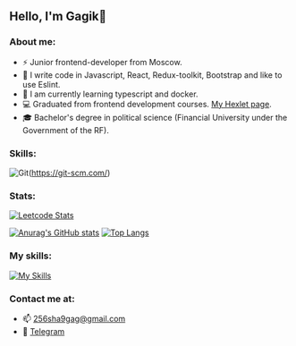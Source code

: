## Hello, I'm Gagik👋
### About me: 
- ⚡ Junior frontend-developer from Moscow.
- 🔭 I write code in Javascript, React, Redux-toolkit, Bootstrap and like to use Eslint.
- 🌱 I am currently learning typescript and docker.
- :computer: Graduated from frontend development courses. [My Hexlet page](https://ru.hexlet.io/u/solutionjs).
- :mortar_board: Bachelor's degree in political science (Financial University under the Government of the RF).

### Skills:
![Git](https://img.shields.io/badge/git-%23F05033.svg?style=for-the-badge&logo=git&logoColor=white)(https://git-scm.com/)

### Stats: 
[![Leetcode Stats](https://leetcard.jacoblin.cool/256sha9gag?ext=heatmap)](https://leetcode.com/256sha9gag)

[![Anurag's GitHub stats](https://github-readme-stats.vercel.app/api?username=256sha9gag&theme=onedark)](https://github.com/anuraghazra/github-readme-stats)
[![Top Langs](https://github-readme-stats.vercel.app/api/top-langs/?username=256sha9gag&layout=compact&theme=onedark)](https://github.com/anuraghazra/github-readme-stats)

### My skills:
[![My Skills](https://skillicons.dev/icons?i=js,html,css,bash,git,github,nodejs,jest,babel,bootstrap,react,redux,vscode,webpack&theme=dark)](https://skillicons.dev)

### Сontact me at: 
- :mailbox: 256sha9gag@gmail.com
- :iphone: [Telegram](https://t.me/solution_js)
